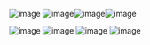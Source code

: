 ![image](https://64.media.tumblr.com/040f65084a275e88c79cf3ba5a4a6c25/1efb4a597db07ff3-ee/s1280x1920/bafa61fd74cc6ea2c0d0bdcb3b998e4db1f5da91.pnj)
![image](https://64.media.tumblr.com/244382f4f10f8119b6ee44e3c0707c31/57ea133d8765bcb3-3d/s250x400/d3274808d28e4a1be4718bd87eab12461a090f5c.gifv)![image](https://64.media.tumblr.com/abbb0ae24ea26cc51351359e8e601bca/57ea133d8765bcb3-06/s250x400/04bb2c969577009c2516fc8940c5fa4ba33f2329.gifv)![image](https://i.imgur.com/KaYSHbx.gif)

![image](https://images-wixmp-ed30a86b8c4ca887773594c2.wixmp.com/f/154a210e-d0aa-4a54-92dc-ba074eeafda8/dc59fc8-d12a1f65-8d42-4ab6-ac81-08f4a2ac47a6.gif?token=eyJ0eXAiOiJKV1QiLCJhbGciOiJIUzI1NiJ9.eyJzdWIiOiJ1cm46YXBwOjdlMGQxODg5ODIyNjQzNzNhNWYwZDQxNWVhMGQyNmUwIiwiaXNzIjoidXJuOmFwcDo3ZTBkMTg4OTgyMjY0MzczYTVmMGQ0MTVlYTBkMjZlMCIsIm9iaiI6W1t7InBhdGgiOiJcL2ZcLzE1NGEyMTBlLWQwYWEtNGE1NC05MmRjLWJhMDc0ZWVhZmRhOFwvZGM1OWZjOC1kMTJhMWY2NS04ZDQyLTRhYjYtYWM4MS0wOGY0YTJhYzQ3YTYuZ2lmIn1dXSwiYXVkIjpbInVybjpzZXJ2aWNlOmZpbGUuZG93bmxvYWQiXX0.I7e0JQNs1abwYxUdPR82fOgrG_iOWXQc98MwaAAfMdI)
![image](https://images-wixmp-ed30a86b8c4ca887773594c2.wixmp.com/f/8a09be93-97f3-4bf6-98b5-9f1d2e0386f3/d65hy3v-cf77f02c-efc8-40ee-9e93-a125564e1797.gif?token=eyJ0eXAiOiJKV1QiLCJhbGciOiJIUzI1NiJ9.eyJzdWIiOiJ1cm46YXBwOjdlMGQxODg5ODIyNjQzNzNhNWYwZDQxNWVhMGQyNmUwIiwiaXNzIjoidXJuOmFwcDo3ZTBkMTg4OTgyMjY0MzczYTVmMGQ0MTVlYTBkMjZlMCIsIm9iaiI6W1t7InBhdGgiOiJcL2ZcLzhhMDliZTkzLTk3ZjMtNGJmNi05OGI1LTlmMWQyZTAzODZmM1wvZDY1aHkzdi1jZjc3ZjAyYy1lZmM4LTQwZWUtOWU5My1hMTI1NTY0ZTE3OTcuZ2lmIn1dXSwiYXVkIjpbInVybjpzZXJ2aWNlOmZpbGUuZG93bmxvYWQiXX0.2cszs0YEqid6FNRmlU15VYh4-gcAihsqSz5iKCSRivo) ![image](https://64.media.tumblr.com/9b02a729bb2151bb023d7e45b889451f/7a5d8c625d8a6b47-fe/s100x200/58c91bc8c8d93cf2f90cd21b513474e7fcb01539.gifv) ![image](https://images-wixmp-ed30a86b8c4ca887773594c2.wixmp.com/f/8a09be93-97f3-4bf6-98b5-9f1d2e0386f3/d6o16b1-039929a0-f5ac-4290-b3c8-40c828490f4c.gif?token=eyJ0eXAiOiJKV1QiLCJhbGciOiJIUzI1NiJ9.eyJzdWIiOiJ1cm46YXBwOjdlMGQxODg5ODIyNjQzNzNhNWYwZDQxNWVhMGQyNmUwIiwiaXNzIjoidXJuOmFwcDo3ZTBkMTg4OTgyMjY0MzczYTVmMGQ0MTVlYTBkMjZlMCIsIm9iaiI6W1t7InBhdGgiOiJcL2ZcLzhhMDliZTkzLTk3ZjMtNGJmNi05OGI1LTlmMWQyZTAzODZmM1wvZDZvMTZiMS0wMzk5MjlhMC1mNWFjLTQyOTAtYjNjOC00MGM4Mjg0OTBmNGMuZ2lmIn1dXSwiYXVkIjpbInVybjpzZXJ2aWNlOmZpbGUuZG93bmxvYWQiXX0.nQm60UDlbPf4wgAG-waI1q9AwmNeQCrnj6tJ-3y8pSs)
